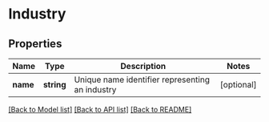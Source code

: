 # Industry

## Properties
Name | Type | Description | Notes
------------ | ------------- | ------------- | -------------
**name** | **string** | Unique name identifier representing an industry | [optional] 

[[Back to Model list]](../README.md#documentation-for-models) [[Back to API list]](../README.md#documentation-for-api-endpoints) [[Back to README]](../README.md)


